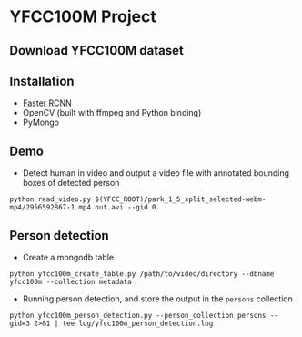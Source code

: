 # YFCC100M Project

## Download YFCC100M dataset

## Installation
* [Faster RCNN](https://github.com/rbgirshick/py-faster-rcnn)
* OpenCV (built with ffmpeg and Python binding)
* PyMongo

## Demo
* Detect human in video and output a video file with annotated bounding boxes of detected person
```
python read_video.py $(YFCC_ROOT)/park_1_5_split_selected-webm-mp4/2956592867-1.mp4 out.avi --gid 0
```

## Person detection
* Create a mongodb table
```
python yfcc100m_create_table.py /path/to/video/directory --dbname yfcc100m --collection metadata
```

* Running person detection, and store the output in the `persons` collection
```
python yfcc100m_person_detection.py --person_collection persons --gid=3 2>&1 | tee log/yfcc100m_person_detection.log
```
